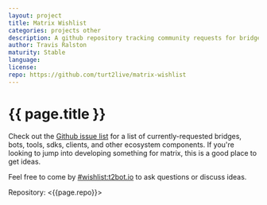```yaml
---
layout: project
title: Matrix Wishlist
categories: projects other
description: A github repository tracking community requests for bridges, bots, and more.
author: Travis Ralston
maturity: Stable
language: 
license: 
repo: https://github.com/turt2live/matrix-wishlist
---
```


# {{ page.title }}
Check out the [Github issue list](https://github.com/turt2live/matrix-wishlist/issues) for a list of currently-requested bridges, bots, tools, sdks, clients, and other ecosystem components. If you're looking to jump into developing something for matrix, this is a good place to get ideas.

Feel free to come by [#wishlist:t2bot.io](https://matrix.to/#/#wishlist:t2bot.io) to ask questions or discuss ideas.

Repository: <{{page.repo}}>
